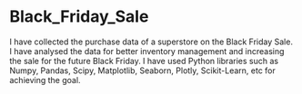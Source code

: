 # Black_Friday_Sale
I have collected the purchase data of a superstore on the Black Friday Sale. I have analysed the data for better inventory management and increasing the sale for the future Black Friday. I have used Python libraries such as Numpy, Pandas, Scipy, Matplotlib, Seaborn, Plotly, Scikit-Learn, etc for achieving the goal.
